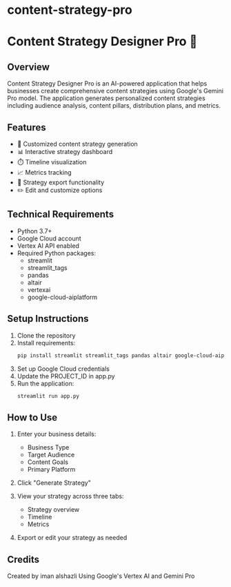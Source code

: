 # content-strategy-pro
# Content Strategy Designer Pro 🚀

## Overview
Content Strategy Designer Pro is an AI-powered application that helps businesses create comprehensive content strategies using Google's Gemini Pro model. The application generates personalized content strategies including audience analysis, content pillars, distribution plans, and metrics.

## Features
- 🎯 Customized content strategy generation
- 📊 Interactive strategy dashboard
- ⏱️ Timeline visualization
- 📈 Metrics tracking
- 💾 Strategy export functionality
- ✏️ Edit and customize options

## Technical Requirements
- Python 3.7+
- Google Cloud account
- Vertex AI API enabled
- Required Python packages:
  - streamlit
  - streamlit_tags
  - pandas
  - altair
  - vertexai
  - google-cloud-aiplatform

## Setup Instructions
1. Clone the repository
2. Install requirements:
   ```bash
   pip install streamlit streamlit_tags pandas altair google-cloud-aiplatform
   ```
3. Set up Google Cloud credentials
4. Update the PROJECT_ID in app.py
5. Run the application:
   ```bash
   streamlit run app.py
   ```

## How to Use
1. Enter your business details:
   - Business Type
   - Target Audience
   - Content Goals
   - Primary Platform

2. Click "Generate Strategy"
3. View your strategy across three tabs:
   - Strategy overview
   - Timeline
   - Metrics

4. Export or edit your strategy as needed

## Credits
Created by iman alshazli
Using Google's Vertex AI and Gemini Pro

